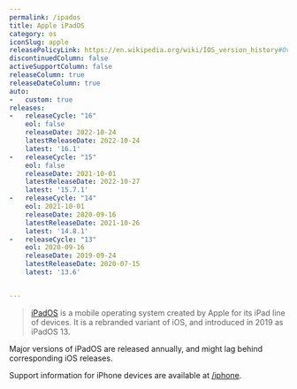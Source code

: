 ```yaml
---
permalink: /ipados
title: Apple iPadOS
category: os
iconSlug: apple
releasePolicyLink: https://en.wikipedia.org/wiki/IOS_version_history#Overview
discontinuedColumn: false
activeSupportColumn: false
releaseColumn: true
releaseDateColumn: true
auto:
-   custom: true
releases:
-   releaseCycle: "16"
    eol: false
    releaseDate: 2022-10-24
    latestReleaseDate: 2022-10-24
    latest: '16.1'
-   releaseCycle: "15"
    eol: false
    releaseDate: 2021-10-01
    latestReleaseDate: 2022-10-27
    latest: '15.7.1'
-   releaseCycle: "14"
    eol: 2021-10-01
    releaseDate: 2020-09-16
    latestReleaseDate: 2021-10-26
    latest: '14.8.1'
-   releaseCycle: "13"
    eol: 2020-09-16
    releaseDate: 2019-09-24
    latestReleaseDate: 2020-07-15
    latest: '13.6'


---
```


> [iPadOS](https://www.apple.com/ipados/) is a mobile operating system created by Apple for its iPad line of devices. It is a rebranded variant of iOS, and introduced in 2019 as iPadOS 13.

Major versions of iPadOS are released annually, and might lag behind corresponding iOS releases.

Support information for iPhone devices are available at [/iphone](/iphone).
